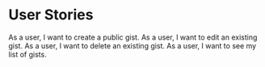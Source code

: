 # User Stories
As a user, I want to create a public gist.
As a user, I want to edit an existing gist.
As a user, I want to delete an existing gist.
As a user, I want to see my list of gists.

